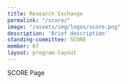 ```yaml
---
title: Research Exchange
permalink: "/score/"
image: "/assets/img/logos/score.png"
description: 'Brief description'
standing-committee: SCORE
member: 67
layout: program-layout
---
```


SCORE Page
